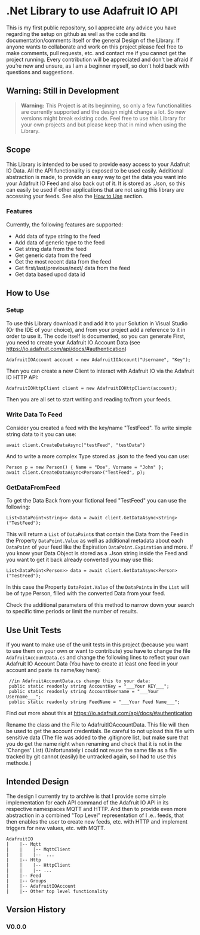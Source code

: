 # .Net Library to use Adafruit IO API

This is my first public repository, so I appreciate any advice you have regarding the setup on github as well as the code and its documentation/comments itself or the general Design of the Library. 
If anyone wants to collaborate and work on this project please feel free to make comments, pull requests, etc. and contact me if you cannot get the project running. Every contribution will be appreciated and don't be afraid if you’re new and unsure, as I am a beginner myself, so don't hold back with questions and suggestions.

## Warning: Still in Development
> **Warning:** This Project is at its beginning, so only a few functionalities are currently supported and the design might change a lot. So new versions might break existing code. Feel free to use this Library for your own projects and but please keep that in mind when using the Library.

## Scope
This Library is intended to be used to provide easy access to your Adafruit IO Data. All the API functionality is exposed to be used easily. Additional abstraction is made, to provide an easy way to get the data you want into your Adafruit IO Feed and also back out of it. It is stored as .Json, so this can easily be used if other applications that are not using this library are accessing your feeds. See also the [How to Use](#HowToUse) section.
### Features 
Currently, the following features are supported:

- Add data of type string to the feed
- Add data of generic type to the feed
- Get string data from the feed
- Get generic data from the feed
- Get the most recent data from the feed
- Get first/last/previous/next/ data from the feed
- Get data based upod data id

## <a name="HowToUse"></a> How to Use
### Setup
To use this Library download it and add it to your Solution in Visual Studio (Or the IDE of your choice), and from your project add a reference to it in order to use it.
The code itself is documented, so you can generate 
First, you need to create your Adafruit IO Account Data (see https://io.adafruit.com/api/docs/#authentication)

    AdafruitIOAccount account = new AdafruitIOAccount("Username", "Key");
Then you can create a new Client to interact with Adafruit IO via the Adafruit IO HTTP API:

    AdafruitIOHttpClient client = new AdafruitIOHttpClient(account);
Then you are all set to start writing and reading to/from your feeds.
### Write Data To Feed
Consider you created a feed with the key/name "TestFeed".
To write simple string data to it you can use:

    await client.CreateDataAsync("testFeed", "testData")
And to write a more complex Type stored as .json to the feed you can use:

    Person p = new Person() { Name = "Doe", Vorname = "John" };
    await client.CreateDataAsync<Person>("TestFeed", p);
### GetDataFromFeed
To get the Data Back from your fictional feed "TestFeed" you can use the following:

    List<DataPoint<string>> data = await client.GetDataAsync<string>("TestFeed");
This will return a `List` of `DataPoint`s that contain the Data from the Feed in the Property `DataPoint.Value` as well as additional metadata about each `DataPoint` of your feed like the Expiration `DataPoint.Expiration` and more. 
If you know your Data Object is stored as a .Json string inside the Feed and you want to get it back already converted you may use this:

    List<DataPoint<Person>> data = await client.GetDataAsync<Person>("TestFeed");
In this case the Property `DataPoint.Value` of the `DataPoint`s in the `List` will be of type Person, filled with the converted Data from your feed.

Check the additional parameters of this method to narrow down your search to specific time periods or limit the number of results.

## Use Unit Tests
If you want to make use of the unit tests in this project (because you want to use them on your own or want to contribute) you have to change the file `AdafruitAccountData.cs` and change the following lines to reflect your own Adafruit IO Account Data (You have to create at least one feed in your account and paste its name/key here):

     //in AdafruitAccountData.cs change this to your data:
     public static readonly string AccountKey = "___Your KEY___";
     public static readonly string AccountUsername = "___Your Username___";
	 public static readonly string FeedName = "___Your Feed Name___";
Find out more about this at https://io.adafruit.com/api/docs/#authentication 

Rename the class and the File to AdafruitIOAccountData. This file will then be used to get the account credentials. Be careful to not upload this file with sensitive data (The file was added to the .gitignore list, but make sure that you do get the name right when renaming and check that it is not in the 'Changes' List)
(Unfortunately i could not reuse the same file as a file tracked by git cannot (easily) be untracked again, so I had to use this methode.)

## Intended Design
The design I currently try to archive is that I provide some simple implementation for each API command of the Adafruit IO API in its respective namespaces MQTT and HTTP. And then to provide even more abstraction in a combined "Top Level" representation of I .e.. feeds, that then enables the user to create new feeds, etc. with HTTP and implement triggers for new values, etc. with MQTT.
	
    AdafruitIO
    |    |-- Mqtt
    |    |    |-- MqttClient
    |    |    |--  ...
    |    |-- Http
    |    |    |-- HttpClient
    |    |    |-- ...
    |    |-- Feed
    |    |-- Groups
    |    |-- AdafruitIOAccount
    |    |-- Other top level functionality

## Version History
### V0.0.0

